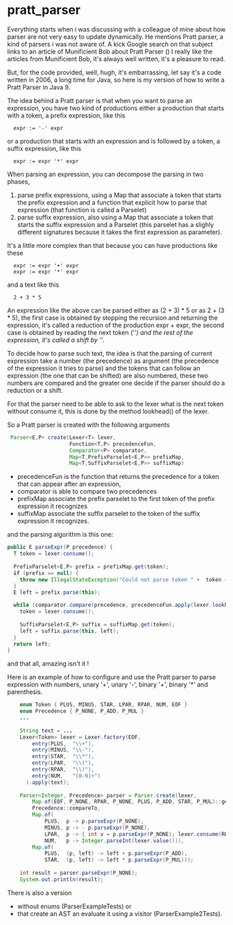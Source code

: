# pratt_parser

Everything starts when i was discussing with a colleague of mine about how parser are not very easy to update dynamically.
He mentions Pratt parser, a kind of parsers i was not aware of.
A kick Google search on that subject links to an article of Munificient Bob about Pratt Parser
()
I really like the articles from Munificient Bob, it's always well written, it's a pleasure to read.

But, for the code provided, well, hugh, it's embarrassing, let say it's a code written in 2006, a long time for Java,
so here is my version of how to write a Pratt Parser in Java 9.

The idea behind a Pratt parser is that when you want to parse an expression, you have two kind of productions
either a production that starts with a token, a prefix expression, like this
```
  expr := '-' expr
``` 
or a production that starts with an expression and is followed by a token, a suffix expression, like this
```
  expr := expr '*' expr
```

When parsing an expression, you can decompose the parsing in two phases,
1) parse prefix expressions, using a Map that associate a token that starts the prefix expression and a function
   that explicit how to parse that expression (that function is called a Parselet)
2) parse suffix expression, also using a Map that associate a token that starts the suffix expression and
   a Parselet (this parselet has a slighly different signatures because it takes the first expression as parameter). 

It's a little more complex than that because you can have productions like these
```
  expr := expr '+' expr
  expr := expr '*' expr
```
and a text like this
```
  2 + 3 * 5
```
An expression like the above can be parsed either as (2 + 3) * 5 or as 2 + (3 * 5),
the first case is obtained by stopping the recursion and returning the expression, it's called a reduction of the production expr + expr,
the second case is obtained by reading the next token ('*') and the rest of the expression, it's called a shift by '*'.

To decide how to parse such text, the idea is that the parsing of current expression take a number (the precedence) as argument
(the precedence of the expression it tries to parse) and the tokens that can follow an expression (the one that can be shifted)
are also numbered, these two numbers are compared and the greater one decide if the parser should do a reduction or a shift.

For that the parser need to be able to ask to the lexer what is the next token without consume it,
this is done by the method lookhead() of the lexer.

So a Pratt parser is created with the following arguments
```java
 Parser<E,P> create(Lexer<T> lexer,
                    Function<T,P> precedenceFun,
                    Comparator<P> comparator,
                    Map<T,PrefixParselet<E,P>> prefixMap,
                    Map<T,SuffixParselet<E,P>> suffixMap)
```

- precedenceFun is the function that returns the precedence for a token that can appear after an expression,
- comparator is able to compare two precedences
- prefixMap associate the prefix parselet to the first token of the prefix expression it recognizes
- suffixMap associate the suffix parselet to the token of the suffix expression it recognizes.

and the parsing algorithm is this one: 
```java
public E parseExpr(P precedence) {
  T token = lexer.consume();
  
  PrefixParselet<E,P> prefix = prefixMap.get(token);
  if (prefix == null) {
    throw new IllegalStateException("Could not parse token " +  token + " of value " + lexer.value());
  }
  E left = prefix.parse(this);

  while (comparator.compare(precedence, precedenceFun.apply(lexer.lookhead())) < 0) {
    token = lexer.consume();
    
    SuffixParselet<E,P> suffix = suffixMap.get(token);
    left = suffix.parse(this, left);
  }
  return left;
}
```
and that all, amazing isn't it !

Here is an example of how to configure and use the Pratt parser to parse expression with
numbers, unary '+', unary '-', binary '+', binary '*' and parenthesis. 

```java
    enum Token { PLUS, MINUS, STAR, LPAR, RPAR, NUM, EOF }
    enum Precedence { P_NONE, P_ADD, P_MUL }
    ...
    
    String text = ...
    Lexer<Token> lexer = Lexer.factory(EOF,
        entry(PLUS,  "\\+"),
        entry(MINUS, "\\-"),
        entry(STAR,  "\\*"),
        entry(LPAR,  "\\("),
        entry(RPAR,  "\\)"),
        entry(NUM,   "[0-9]+")
      ).apply(text);
    
    Parser<Integer, Precedence> parser = Parser.create(lexer, 
        Map.of(EOF, P_NONE, RPAR, P_NONE, PLUS, P_ADD, STAR, P_MUL)::get,
        Precedence::compareTo,
        Map.of(
            PLUS,  p -> p.parseExpr(P_NONE),
            MINUS, p -> - p.parseExpr(P_NONE),
            LPAR,  p -> { int v = p.parseExpr(P_NONE); lexer.consume(RPAR); return v; }, 
            NUM,   p -> Integer.parseInt(lexer.value())),
        Map.of(
            PLUS,  (p, left) -> left + p.parseExpr(P_ADD),
            STAR,  (p, left) -> left * p.parseExpr(P_MUL)));
    
    int result = parser.parseExpr(P_NONE);
    System.out.println(result);
```

There is also a version
- without enums (ParserExampleTests) or
- that create an AST an evaluate it using a visitor (ParserExample2Tests).

